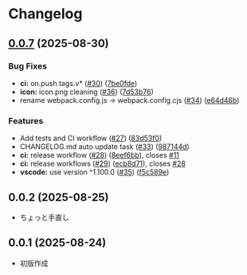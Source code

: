 # Changelog

## [0.0.7](https://github.com/officel/SVBT/compare/v0.0.2...v0.0.7) (2025-08-30)

### Bug Fixes

- **ci:** on.push.tags.v\* ([#30](https://github.com/officel/SVBT/issues/30)) ([7be0fde](https://github.com/officel/SVBT/commit/7be0fdef47866461c6a38a8967ddb013897c1ca0))
- **icon:** icon.png cleaning ([#36](https://github.com/officel/SVBT/issues/36)) ([7d53b76](https://github.com/officel/SVBT/commit/7d53b7627929e694d292c810babee39f4ba21401))
- rename webpack.config.js -> webpack.config.cjs ([#34](https://github.com/officel/SVBT/issues/34)) ([e64d46b](https://github.com/officel/SVBT/commit/e64d46b4d6f0eac816d51cbac8a4d6ef0a380512))

### Features

- Add tests and CI workflow ([#27](https://github.com/officel/SVBT/issues/27)) ([83d53f0](https://github.com/officel/SVBT/commit/83d53f0fd8babc088f0260ed3d2a4fdd5a889123))
- CHANGELOG.md auto update task ([#33](https://github.com/officel/SVBT/issues/33)) ([987144d](https://github.com/officel/SVBT/commit/987144d35c61f40d00cc20b6e9f2fc0f7115d554))
- **ci:** release workflow ([#28](https://github.com/officel/SVBT/issues/28)) ([8eef6bb](https://github.com/officel/SVBT/commit/8eef6bbbc858da4d2b82fb2086ce6eb1991ff623)), closes [#11](https://github.com/officel/SVBT/issues/11)
- **ci:** release workflows ([#29](https://github.com/officel/SVBT/issues/29)) ([ecb8d71](https://github.com/officel/SVBT/commit/ecb8d714da93cd1b9a47d4ec56f1f8a886e8c735)), closes [#28](https://github.com/officel/SVBT/issues/28)
- **vscode:** use version ^1.100.0 ([#35](https://github.com/officel/SVBT/issues/35)) ([f5c589e](https://github.com/officel/SVBT/commit/f5c589e5a0b62c1ca0201ee9b0bb4bc0f54b385e))

## 0.0.2 (2025-08-25)

- ちょっと手直し

## 0.0.1 (2025-08-24)

- 初版作成
